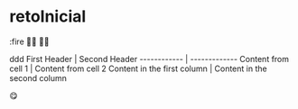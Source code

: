 # retoInicial
:fire
🏄‍♀️ 🏄‍♂️

ddd
First Header | Second Header
------------ | -------------
Content from cell 1 | Content from cell 2
Content in the first column | Content in the second column

:yum:




